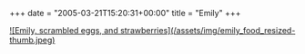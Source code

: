 +++
date = "2005-03-21T15:20:31+00:00"
title = "Emily"
+++



[ ![Emily, scrambled eggs, and strawberries](/assets/img/emily_food_resized-
thumb.jpeg)](/assets/img/emily_food_resized.jpeg)  


